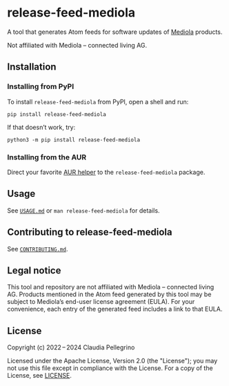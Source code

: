 # release-feed-mediola

A tool that generates Atom feeds for software updates of
[Mediola](https://www.mediola.com/) products.

Not affiliated with Mediola – connected living AG.

## Installation

### Installing from PyPI

To install `release-feed-mediola` from PyPI, open a shell and run:

```shell
pip install release-feed-mediola
```

If that doesn’t work, try:

```shell
python3 -m pip install release-feed-mediola
```

### Installing from the AUR

Direct your favorite
[AUR helper](https://wiki.archlinux.org/title/AUR_helpers) to the
`release-feed-mediola` package.

## Usage

See [`USAGE.md`](https://github.com/claui/release-feed-mediola/blob/main/USAGE.md) or `man release-feed-mediola` for details.

## Contributing to release-feed-mediola

See [`CONTRIBUTING.md`](https://github.com/claui/release-feed-mediola/blob/main/CONTRIBUTING.md).

## Legal notice

This tool and repository are not affiliated with Mediola – connected
living AG. Products mentioned in the Atom feed generated by this
tool may be subject to Mediola’s end-user license agreement (EULA).
For your convenience, each entry of the generated feed includes a
link to that EULA.

## License

Copyright (c) 2022 – 2024 Claudia Pellegrino

Licensed under the Apache License, Version 2.0 (the "License");
you may not use this file except in compliance with the License.
For a copy of the License, see [LICENSE](LICENSE).
